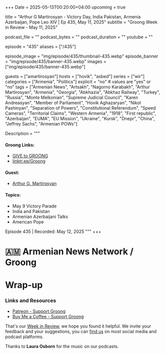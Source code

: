 +++
Date = 2025-05-13T00:20:00+04:00
upcoming = true

title = "Arthur G Martirosyan - Victory Day, India Pakistan, Armenia Azerbaijan, Pope Leo XIV | Ep 435, May 11, 2025"
subtitle = "Groong Week in Review - May 11, 2025"

podcast_file = ""
podcast_bytes = ""
podcast_duration = ""
youtube = ""

episode = "435"
aliases = ["/435"]

episode_image = "img/episode/435/thumbnail-435.webp"
episode_banner = "img/episode/435/banner-435.webp"
images = ["img/episode/435/banner-435.webp"]

guests = ["amartirosyan"]
hosts = ["hovik", "asbed"]
series = ["wir"]
categories = ["Armenia", "Politics"]
explicit = "no" # values are "yes" or "no"
tags = ["Armenian News", "Artsakh", "Nagorno Karabakh", "Arthur Martirosyan", "Armenia", "Georgia", "Abkhazia", "Abkhaz Railway", "Turkey", "Russia", "Monte Melkonian", "Supreme Judicial Council", "Karen Andreasyan", "Member of Parliament", "Hovik Aghazaryan", "Nikol Pashinyan", "Separation of Powers", "Constitutional Referendum", "Speed Cameras", "Territorial Claims", "Western Armenia", "1918", "First republic", "Azerbaijan", "EUMA", "EU Mission", "Ukraine", "Kursk", "Dnepr", "China", "Jeffrey Sachs", "Armenian POWs"]

Description = """

#### Groong Links:
* [GIVE to GROONG](https://podcasts.groong.org/donate)
* [linktr.ee/Groong](https://linktr.ee/groong)

#### Guest:
* [Arthur G. Martirosyan](/guest/amartirosyan)

#### Topics:
* May 9 Victory Parade
* India and Pakistan
* Armenian Azerbaijani Talks
* American Pope

Episode 435 | Recorded: May 12, 2025
"""
+++

# 🇦🇲 Armenian News Network / Groong  



# Wrap-up

### **Links and Resources**

* [Patreon - Support Groong](https://www.patreon.com/ann_groong)
* [Buy Me a Coffee - Support Groong](https://www.buymeacoffee.com/groong)

That's our [Week in Review](https://podcasts.groong.org/), we hope you found it helpful. We invite your feedback and your suggestions, you can [find us](https://linktr.ee/groong) on most social media and podcast platforms.

Thanks to __Laura Osborn__ for the music on our podcasts.
